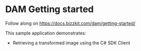 ﻿# DAM Getting started

Follow along on https://docs.bizzkit.com/dam/getting-started/

This sample application demonstrates:
* Retrieving a transformed image using the C# SDK Client